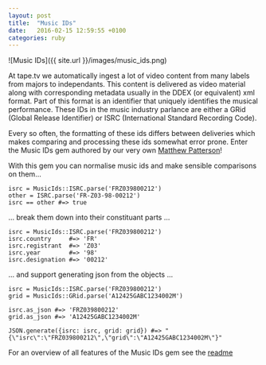 ```yaml
---
layout: post
title:  "Music IDs"
date:   2016-02-15 12:59:55 +0100
categories: ruby
---
```


![Music IDs]({{ site.url }}/images/music_ids.png)

At tape.tv we automatically ingest a lot of video content from many labels from majors to independants. This content is delivered as video material along with corresponding metadata usually in the DDEX (or equivalent) xml format. Part of this format is an identifier that uniquely identifies the musical performance. These IDs in the music industry parlance are either a GRid (Global Release Identifier) or ISRC (International Standard Recording Code).

Every so often, the formatting of these ids differs between deliveries which makes comparing and processing these ids somewhat error prone. Enter the Music IDs gem authored by our very own [Matthew Patterson](http://www.github.io/fidothe)!

With this gem you can normalise music ids and make sensible comparisons on them...

    isrc = MusicIds::ISRC.parse('FRZ039800212')
    other = ISRC.parse('FR-Z03-98-00212')
    isrc == other #=> true

... break them down into their constituant parts ... 

    isrc = MusicIds::ISRC.parse('FRZ039800212')
    isrc.country     #=> 'FR'
    isrc.registrant  #=> 'Z03'
    isrc.year        #=> '98'
    isrc.designation #=> '00212'

... and support generating json from the objects ... 

    isrc = MusicIds::ISRC.parse('FRZ039800212')
    grid = MusicIds::GRid.parse('A12425GABC1234002M')

    isrc.as_json #=> 'FRZ039800212'
    grid.as_json #=> 'A12425GABC1234002M'

    JSON.generate({isrc: isrc, grid: grid}) #=> "{\"isrc\":\"FRZ039800212\",\"grid\":\"A12425GABC1234002M\"}"
 
For an overview of all features of the Music IDs gem see the [readme](http://www.github.io/tapetv/music_ids, "Music IDs")


